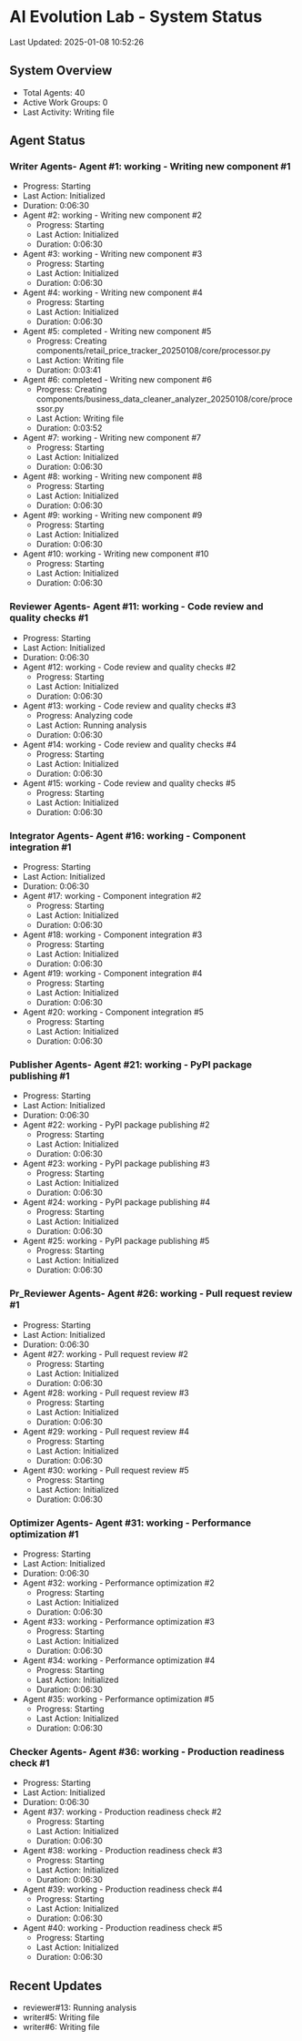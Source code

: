 # AI Evolution Lab - System Status
Last Updated: 2025-01-08 10:52:26

## System Overview
- Total Agents: 40
- Active Work Groups: 0
- Last Activity: Writing file

## Agent Status

### Writer Agents- Agent #1: working - Writing new component #1
  - Progress: Starting
  - Last Action: Initialized
  - Duration: 0:06:30
- Agent #2: working - Writing new component #2
  - Progress: Starting
  - Last Action: Initialized
  - Duration: 0:06:30
- Agent #3: working - Writing new component #3
  - Progress: Starting
  - Last Action: Initialized
  - Duration: 0:06:30
- Agent #4: working - Writing new component #4
  - Progress: Starting
  - Last Action: Initialized
  - Duration: 0:06:30
- Agent #5: completed - Writing new component #5
  - Progress: Creating components/retail_price_tracker_20250108/core/processor.py
  - Last Action: Writing file
  - Duration: 0:03:41
- Agent #6: completed - Writing new component #6
  - Progress: Creating components/business_data_cleaner_analyzer_20250108/core/processor.py
  - Last Action: Writing file
  - Duration: 0:03:52
- Agent #7: working - Writing new component #7
  - Progress: Starting
  - Last Action: Initialized
  - Duration: 0:06:30
- Agent #8: working - Writing new component #8
  - Progress: Starting
  - Last Action: Initialized
  - Duration: 0:06:30
- Agent #9: working - Writing new component #9
  - Progress: Starting
  - Last Action: Initialized
  - Duration: 0:06:30
- Agent #10: working - Writing new component #10
  - Progress: Starting
  - Last Action: Initialized
  - Duration: 0:06:30

### Reviewer Agents- Agent #11: working - Code review and quality checks #1
  - Progress: Starting
  - Last Action: Initialized
  - Duration: 0:06:30
- Agent #12: working - Code review and quality checks #2
  - Progress: Starting
  - Last Action: Initialized
  - Duration: 0:06:30
- Agent #13: working - Code review and quality checks #3
  - Progress: Analyzing code
  - Last Action: Running analysis
  - Duration: 0:06:30
- Agent #14: working - Code review and quality checks #4
  - Progress: Starting
  - Last Action: Initialized
  - Duration: 0:06:30
- Agent #15: working - Code review and quality checks #5
  - Progress: Starting
  - Last Action: Initialized
  - Duration: 0:06:30

### Integrator Agents- Agent #16: working - Component integration #1
  - Progress: Starting
  - Last Action: Initialized
  - Duration: 0:06:30
- Agent #17: working - Component integration #2
  - Progress: Starting
  - Last Action: Initialized
  - Duration: 0:06:30
- Agent #18: working - Component integration #3
  - Progress: Starting
  - Last Action: Initialized
  - Duration: 0:06:30
- Agent #19: working - Component integration #4
  - Progress: Starting
  - Last Action: Initialized
  - Duration: 0:06:30
- Agent #20: working - Component integration #5
  - Progress: Starting
  - Last Action: Initialized
  - Duration: 0:06:30

### Publisher Agents- Agent #21: working - PyPI package publishing #1
  - Progress: Starting
  - Last Action: Initialized
  - Duration: 0:06:30
- Agent #22: working - PyPI package publishing #2
  - Progress: Starting
  - Last Action: Initialized
  - Duration: 0:06:30
- Agent #23: working - PyPI package publishing #3
  - Progress: Starting
  - Last Action: Initialized
  - Duration: 0:06:30
- Agent #24: working - PyPI package publishing #4
  - Progress: Starting
  - Last Action: Initialized
  - Duration: 0:06:30
- Agent #25: working - PyPI package publishing #5
  - Progress: Starting
  - Last Action: Initialized
  - Duration: 0:06:30

### Pr_Reviewer Agents- Agent #26: working - Pull request review #1
  - Progress: Starting
  - Last Action: Initialized
  - Duration: 0:06:30
- Agent #27: working - Pull request review #2
  - Progress: Starting
  - Last Action: Initialized
  - Duration: 0:06:30
- Agent #28: working - Pull request review #3
  - Progress: Starting
  - Last Action: Initialized
  - Duration: 0:06:30
- Agent #29: working - Pull request review #4
  - Progress: Starting
  - Last Action: Initialized
  - Duration: 0:06:30
- Agent #30: working - Pull request review #5
  - Progress: Starting
  - Last Action: Initialized
  - Duration: 0:06:30

### Optimizer Agents- Agent #31: working - Performance optimization #1
  - Progress: Starting
  - Last Action: Initialized
  - Duration: 0:06:30
- Agent #32: working - Performance optimization #2
  - Progress: Starting
  - Last Action: Initialized
  - Duration: 0:06:30
- Agent #33: working - Performance optimization #3
  - Progress: Starting
  - Last Action: Initialized
  - Duration: 0:06:30
- Agent #34: working - Performance optimization #4
  - Progress: Starting
  - Last Action: Initialized
  - Duration: 0:06:30
- Agent #35: working - Performance optimization #5
  - Progress: Starting
  - Last Action: Initialized
  - Duration: 0:06:30

### Checker Agents- Agent #36: working - Production readiness check #1
  - Progress: Starting
  - Last Action: Initialized
  - Duration: 0:06:30
- Agent #37: working - Production readiness check #2
  - Progress: Starting
  - Last Action: Initialized
  - Duration: 0:06:30
- Agent #38: working - Production readiness check #3
  - Progress: Starting
  - Last Action: Initialized
  - Duration: 0:06:30
- Agent #39: working - Production readiness check #4
  - Progress: Starting
  - Last Action: Initialized
  - Duration: 0:06:30
- Agent #40: working - Production readiness check #5
  - Progress: Starting
  - Last Action: Initialized
  - Duration: 0:06:30


## Recent Updates
- reviewer#13: Running analysis
- writer#5: Writing file
- writer#6: Writing file
